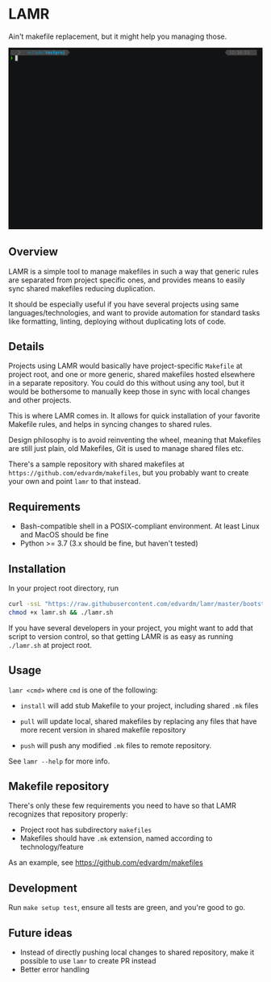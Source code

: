 # LAMR

Ain't makefile replacement, but it might help you managing those.

[![asciicast](demo.gif)](demo.gif)

## Overview

LAMR is a simple tool to manage makefiles in such a way that generic rules
are separated from project specific ones, and provides means to easily sync
shared makefiles reducing duplication.

It should be especially useful if you have several projects using same
languages/technologies, and want to provide automation for standard tasks like
formatting, linting, deploying without duplicating lots of code.

## Details

Projects using LAMR would basically have project-specific `Makefile` at project root, and one or more generic, shared makefiles hosted elsewhere in a separate repository. You could do this without using any tool, but it would be bothersome to manually keep those in sync with local changes and other projects.

This is where LAMR comes in. It allows for quick installation of your favorite Makefile rules, and helps in syncing changes to shared rules.

Design philosophy is to avoid reinventing the wheel, meaning that Makefiles are still
just plain, old Makefiles, Git is used to manage shared files etc.

There's a sample repository with shared makefiles at `https://github.com/edvardm/makefiles`, but you probably want to create your own and point `lamr` to that instead.

## Requirements

- Bash-compatible shell in a POSIX-compliant environment. At least Linux and MacOS should be fine
- Python >= 3.7 (3.x should be fine, but haven't tested)

## Installation

In your project root directory, run

```bash
curl -ssL "https://raw.githubusercontent.com/edvardm/lamr/master/bootstrap.sh" -o lamr.sh
chmod +x lamr.sh && ./lamr.sh
```

If you have several developers in your project, you might want to add that script to version control, so that
getting LAMR is as easy as running `./lamr.sh` at project root.

## Usage

`lamr <cmd>` where `cmd` is one of the following:

- `install` will add stub Makefile to your project, including shared `.mk` files

- `pull` will update local, shared makefiles by replacing any files that have more recent version in shared makefile repository

- `push` will push any modified `.mk` files to remote repository.


See `lamr --help` for more info.

## Makefile repository

There's only these few requirements you need to have so that LAMR recognizes
that repository properly:

- Project root has subdirectory `makefiles`
- Makefiles should have `.mk` extension, named according to technology/feature

As an example, see https://github.com/edvardm/makefiles

## Development

Run `make setup test`, ensure all tests are green, and you're good to go.

## Future ideas

- Instead of directly pushing local changes to shared repository, make it possible to use `lamr` to create PR instead
- Better error handling
